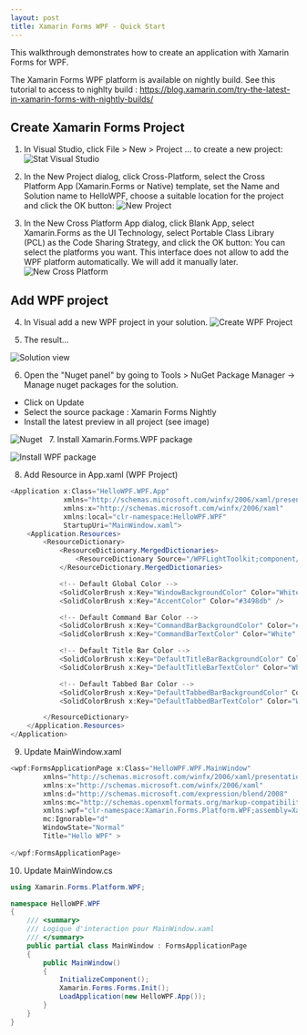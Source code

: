 ```yaml
---
layout: post
title: Xamarin Forms WPF - Quick Start
---
```


This walkthrough demonstrates how to create an application with Xamarin Forms for WPF. 

The Xamarin Forms WPF platform is available on nightly build. See this tutorial to access to nighlty build : https://blog.xamarin.com/try-the-latest-in-xamarin-forms-with-nightly-builds/

## Create Xamarin Forms Project

1. In Visual Studio, click File > New > Project ... to create a new project:
![Stat Visual Studio](/images/start.png)

2. In the New Project dialog, click Cross-Platform, select the Cross Platform App (Xamarin.Forms or Native) template, set the Name and Solution name to HelloWPF, choose a suitable location for the project and click the OK button:
![New Project](/images/newproject.png)

3. In the New Cross Platform App dialog, click Blank App, select Xamarin.Forms as the UI Technology, select Portable Class Library (PCL) as the Code Sharing Strategy, and click the OK button:
You can select the platforms you want. This interface does not allow to add the WPF platform automatically. We will add it manually later.
![New Cross Platform](/images/newcrossplatform.png)

## Add WPF project

4. In Visual add a new WPF project in your solution. 
![Create WPF Project](/images/newwpfproject.png)

5. The result...

![Solution view](/images/solutionview.png)

6. Open the "Nuget panel" by going to Tools > NuGet Package Manager -> Manage nuget packages for the solution.
  - Click on Update 
  - Select the source package : Xamarin Forms Nightly
  - Install the latest preview in all project (see image)

![Nuget](/images/nugetmaj.png)
  
7. Install Xamarin.Forms.WPF package

![Install WPF package](/images/wpfnugetpackage.png)

8. Add Resource in App.xaml (WPF Project)

```C#
<Application x:Class="HelloWPF.WPF.App"
             xmlns="http://schemas.microsoft.com/winfx/2006/xaml/presentation"
             xmlns:x="http://schemas.microsoft.com/winfx/2006/xaml"
             xmlns:local="clr-namespace:HelloWPF.WPF"
             StartupUri="MainWindow.xaml">
    <Application.Resources>
        <ResourceDictionary>
            <ResourceDictionary.MergedDictionaries>
                <ResourceDictionary Source="/WPFLightToolkit;component/Assets/Default.xaml" />
            </ResourceDictionary.MergedDictionaries>

            <!-- Default Global Color -->
            <SolidColorBrush x:Key="WindowBackgroundColor" Color="White" />
            <SolidColorBrush x:Key="AccentColor" Color="#3498db" />

            <!-- Default Command Bar Color -->
            <SolidColorBrush x:Key="CommandBarBackgroundColor" Color="#3498db" />
            <SolidColorBrush x:Key="CommandBarTextColor" Color="White" />

            <!-- Default Title Bar Color -->
            <SolidColorBrush x:Key="DefaultTitleBarBackgroundColor" Color="#3498db" />
            <SolidColorBrush x:Key="DefaultTitleBarTextColor" Color="White" />

            <!-- Default Tabbed Bar Color -->
            <SolidColorBrush x:Key="DefaultTabbedBarBackgroundColor" Color="#3498db" />
            <SolidColorBrush x:Key="DefaultTabbedBarTextColor" Color="White" />

        </ResourceDictionary>
    </Application.Resources>
</Application>
```

9. Update MainWindow.xaml 

```C#
<wpf:FormsApplicationPage x:Class="HelloWPF.WPF.MainWindow"
        xmlns="http://schemas.microsoft.com/winfx/2006/xaml/presentation"
        xmlns:x="http://schemas.microsoft.com/winfx/2006/xaml"
        xmlns:d="http://schemas.microsoft.com/expression/blend/2008"
        xmlns:mc="http://schemas.openxmlformats.org/markup-compatibility/2006"
        xmlns:wpf="clr-namespace:Xamarin.Forms.Platform.WPF;assembly=Xamarin.Forms.Platform.WPF"
        mc:Ignorable="d"
        WindowState="Normal" 
        Title="Hello WPF" >
 
</wpf:FormsApplicationPage>
```

10. Update MainWindow.cs

```C#
using Xamarin.Forms.Platform.WPF;

namespace HelloWPF.WPF
{
	/// <summary>
	/// Logique d'interaction pour MainWindow.xaml
	/// </summary>
	public partial class MainWindow : FormsApplicationPage
	{
		public MainWindow()
		{
			InitializeComponent();
			Xamarin.Forms.Forms.Init();
			LoadApplication(new HelloWPF.App());
		}
	}
}
```
